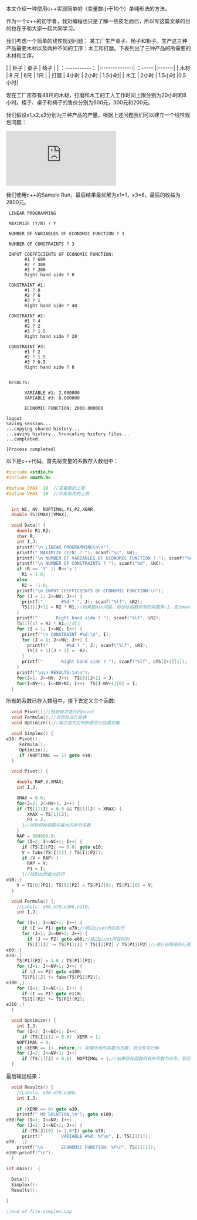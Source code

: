 本文介绍一种使用c++实现简单的（变量数小于10个）单纯形法的方法。

作为一个c++的初学者，我对编程也只是了解一些皮毛而已，所以写这篇文章的目的也在于和大家一起共同学习。

我们考虑一个简单的线性规划问题：
某工厂生产桌子、椅子和柜子。生产这三种产品需要木材以及两种不同的工序：木工和打磨。下表列出了三种产品的所需要的木材和工序。

|         | 柜子          | 桌子 | 椅子 |
| ：-----------： |:-------------:| ：-----:|:------:|
| 木材     | 8 尺 | 6尺 | 1尺 |
| 打磨      | 4小时     |   2小时 | 1.5小时|
| 木工 | 2小时      |    1.5小时 |0.5小时|

现在工厂库存有48尺的木材，打磨和木工的工人工作时间上限分别为20小时和8小时。柜子、桌子和椅子的售价分别为600元，300元和200元。

我们假设x1,x2,x3分别为三种产品的产量。根据上述问题我们可以建立一个线性规划问题：

![](https://latex.codecogs.com/gif.latex?Max%5C600x_1%20&plus;%20300x_2%20&plus;%20200x_3%20%5C%5C%20s.t.%5C%5C%208x_1&plus;%206x_2%20&plus;%20x_3%20%5Cleq%2048%5C%5C%20%5C4%20x_1%20&plus;%202%20x_2%20&plus;%201.5%20x_3%20%5Cleq%2020%20%5C%5C%20%5C2%20x_1%20&plus;%201.5%20x_2%20&plus;%200.5x_3%20%5Cleq%208%20%5C%5C%20x_1%2Cx_2%2Cx_3%5Cgeq%200)

我们使用c++的Sample Run，最后结果最优解为x1=1，x3=8，最后的收益为2800元。

```
 LINEAR PROGRAMMING

 MAXIMIZE (Y/N) ? Y

 NUMBER OF VARIABLES OF ECONOMIC FUNCTION ? 3

 NUMBER OF CONSTRAINTS ? 3

 INPUT COEFFICIENTS OF ECONOMIC FUNCTION:
       #1 ? 600
       #2 ? 300
       #3 ? 200
       Right hand side ? 0

 CONSTRAINT #1:
       #1 ? 8
       #2 ? 6
       #3 ? 1
       Right hand side ? 48

 CONSTRAINT #2:
       #1 ? 4
       #2 ? 2
       #3 ? 1.5
       Right hand side ? 20

 CONSTRAINT #3:
       #1 ? 2
       #2 ? 1.5
       #3 ? 0.5
       Right hand side ? 8


 RESULTS:

       VARIABLE #1: 2.000000
       VARIABLE #3: 8.000000

       ECONOMIC FUNCTION: 2800.000000

logout
Saving session...
...copying shared history...
...saving history...truncating history files...
...completed.

[Process completed]

```

以下是c++代码。首先将变量的系数存入数组中：
```cpp
#include <stdio.h>
#include <math.h>

#define CMAX  10  //变量数的上限
#define VMAX  10  //约束条件的上限


  int NC, NV, NOPTIMAL,P1,P2,XERR;
  double TS[CMAX][VMAX];

  void Data() {
    double R1,R2;
    char R;
    int I,J;
    printf("\n LINEAR PROGRAMMING\n\n");
    printf(" MAXIMIZE (Y/N) ? "); scanf("%c", &R);
    printf("\n NUMBER OF VARIABLES OF ECONOMIC FUNCTION ? "); scanf("%d", &NV);
    printf("\n NUMBER OF CONSTRAINTS ? "); scanf("%d", &NC);
    if (R == 'Y' || R=='y')
      R1 = 1.0;
    else
      R1 = -1.0;
    printf("\n INPUT COEFFICIENTS OF ECONOMIC FUNCTION:\n");
    for (J = 1; J<=NV; J++) {
      printf("       #%d ? ", J); scanf("%lf", &R2);
      TS[1][J+1] = R2 * R1;//如果是min问题，则目标函数所有的系数乘-1，变为max问题
    }
    printf("       Right hand side ? "); scanf("%lf", &R2);
    TS[1][1] = R2 * R1;//同上
    for (I = 1; I<=NC; I++) {
      printf("\n CONSTRAINT #%d:\n", I);
      for (J = 1; J<=NV; J++) {
        printf("       #%d ? ", J); scanf("%lf", &R2);
        TS[I + 1][J + 1] = -R2;
      }
      printf("       Right hand side ? "); scanf("%lf", &TS[I+1][1]);
    }
    printf("\n\n RESULTS:\n\n");
    for(J=1; J<=NV; J++)  TS[0][J+1] = J;
    for(I=NV+1; I<=NV+NC; I++)  TS[I-NV+1][0] = I;
  }
```
所有的系数已存入数组中，接下去定义三个函数:
```cpp
  void Pivot();//找到每次迭代的pivot
  void Formula();//对矩阵进行变换
  void Optimize();//每次迭代后判断是否已达最优解

  void Simplex() {
e10: Pivot();
     Formula();
     Optimize();
     if (NOPTIMAL == 1) goto e10;
  }

  void Pivot() {

    double RAP,V,XMAX;
    int I,J;

    XMAX = 0.0;
    for(J=2; J<=NV+1; J++) {
    if (TS[1][J] > 0.0 && TS[1][J] > XMAX) {
        XMAX = TS[1][J];
        P2 = J;
      }//找到目标函数中最大的非负系数
    }
    RAP = 999999.0;
    for (I=2; I<=NC+1; I++) {
      if (TS[I][P2] >= 0.0) goto e10;
      V = fabs(TS[I][1] / TS[I][P2]);
      if (V < RAP) {
        RAP = V;
        P1 = I;
      }//找到比例最大的行
e10:;}
    V = TS[0][P2]; TS[0][P2] = TS[P1][0]; TS[P1][0] = V;
  }

  void Formula() {;
    //Labels: e60,e70,e100,e110;
    int I,J;

    for (I=1; I<=NC+1; I++) {
      if (I == P1) goto e70;//跳过pivot所在的行
      for (J=1; J<=NV+1; J++) {
        if (J == P2) goto e60;//跳过pivot所在的列
        TS[I][J] -= TS[P1][J] * TS[I][P2] / TS[P1][P2];//进行初等矩阵行变换
e60:;}
e70:;}
    TS[P1][P2] = 1.0 / TS[P1][P2];
    for (J=1; J<=NV+1; J++) {
      if (J == P2) goto e100;
      TS[P1][J] *= fabs(TS[P1][P2]);
e100:;}
    for (I=1; I<=NC+1; I++) {
      if (I == P1) goto e110;
      TS[I][P2] *= TS[P1][P2];
e110:;}
  }   

  void Optimize() {
    int I,J;
    for (I=2; I<=NC+1; I++)
      if (TS[I][1] < 0.0)  XERR = 1;
    NOPTIMAL = 0;
    if (XERR == 1)  return;// 如果所有的系数为负数，则没有可行解
    for (J=2; J<=NV+1; J++)
      if (TS[1][J] > 0.0)  NOPTIMAL = 1;//如果目标函数所有的系数为非负，则已达到最优解
  }
```
最后输出结果：
```cpp
  void Results() {
    //Labels: e30,e70,e100;
    int I,J;
    
    if (XERR == 0) goto e30;
    printf(" NO SOLUTION.\n"); goto e100;
e30:for (I=1; I<=NV; I++)
    for (J=2; J<=NC+1; J++) {
      if (TS[J][0] != 1.0*I) goto e70;
      printf("       VARIABLE #%d: %f\n", I, TS[J][1]);
e70:  ;}
    printf("\n       ECONOMIC FUNCTION: %f\n", TS[1][1]);
e100:printf("\n");
  }

int main()  {

  Data();
  Simplex();
  Results();

}

//end of file simplex.cpp
```
